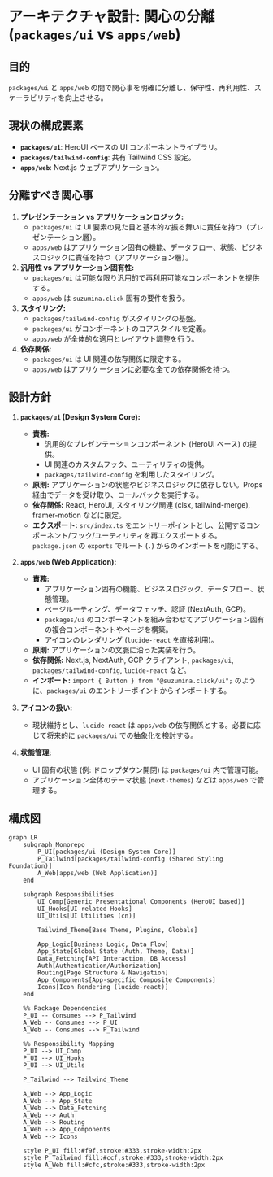 # アーキテクチャ設計: 関心の分離 (`packages/ui` vs `apps/web`)

## 目的

`packages/ui` と `apps/web` の間で関心事を明確に分離し、保守性、再利用性、スケーラビリティを向上させる。

## 現状の構成要素

* **`packages/ui`**: HeroUI ベースの UI コンポーネントライブラリ。
* **`packages/tailwind-config`**: 共有 Tailwind CSS 設定。
* **`apps/web`**: Next.js ウェブアプリケーション。

## 分離すべき関心事

1. **プレゼンテーション vs アプリケーションロジック:**
    * `packages/ui` は UI 要素の見た目と基本的な振る舞いに責任を持つ（プレゼンテーション層）。
    * `apps/web` はアプリケーション固有の機能、データフロー、状態、ビジネスロジックに責任を持つ（アプリケーション層）。
2. **汎用性 vs アプリケーション固有性:**
    * `packages/ui` は可能な限り汎用的で再利用可能なコンポーネントを提供する。
    * `apps/web` は `suzumina.click` 固有の要件を扱う。
3. **スタイリング:**
    * `packages/tailwind-config` がスタイリングの基盤。
    * `packages/ui` がコンポーネントのコアスタイルを定義。
    * `apps/web` が全体的な適用とレイアウト調整を行う。
4. **依存関係:**
    * `packages/ui` は UI 関連の依存関係に限定する。
    * `apps/web` はアプリケーションに必要な全ての依存関係を持つ。

## 設計方針

1. **`packages/ui` (Design System Core):**
    * **責務:**
        * 汎用的なプレゼンテーションコンポーネント (HeroUI ベース) の提供。
        * UI 関連のカスタムフック、ユーティリティの提供。
        * `packages/tailwind-config` を利用したスタイリング。
    * **原則:** アプリケーションの状態やビジネスロジックに依存しない。Props 経由でデータを受け取り、コールバックを実行する。
    * **依存関係:** React, HeroUI, スタイリング関連 (clsx, tailwind-merge), framer-motion などに限定。
    * **エクスポート:** `src/index.ts` をエントリーポイントとし、公開するコンポーネント/フック/ユーティリティを再エクスポートする。`package.json` の `exports` でルート (`.`) からのインポートを可能にする。

2. **`apps/web` (Web Application):**
    * **責務:**
        * アプリケーション固有の機能、ビジネスロジック、データフロー、状態管理。
        * ページルーティング、データフェッチ、認証 (NextAuth, GCP)。
        * `packages/ui` のコンポーネントを組み合わせてアプリケーション固有の複合コンポーネントやページを構築。
        * アイコンのレンダリング (`lucide-react` を直接利用)。
    * **原則:** アプリケーションの文脈に沿った実装を行う。
    * **依存関係:** Next.js, NextAuth, GCP クライアント, `packages/ui`, `packages/tailwind-config`, `lucide-react` など。
    * **インポート:** `import { Button } from "@suzumina.click/ui";` のように、`packages/ui` のエントリーポイントからインポートする。

3. **アイコンの扱い:**
    * 現状維持とし、`lucide-react` は `apps/web` の依存関係とする。必要に応じて将来的に `packages/ui` での抽象化を検討する。

4. **状態管理:**
    * UI 固有の状態 (例: ドロップダウン開閉) は `packages/ui` 内で管理可能。
    * アプリケーション全体のテーマ状態 (`next-themes`) などは `apps/web` で管理する。

## 構成図

```mermaid
graph LR
    subgraph Monorepo
        P_UI[packages/ui (Design System Core)]
        P_Tailwind[packages/tailwind-config (Shared Styling Foundation)]
        A_Web[apps/web (Web Application)]
    end

    subgraph Responsibilities
        UI_Comp[Generic Presentational Components (HeroUI based)]
        UI_Hooks[UI-related Hooks]
        UI_Utils[UI Utilities (cn)]

        Tailwind_Theme[Base Theme, Plugins, Globals]

        App_Logic[Business Logic, Data Flow]
        App_State[Global State (Auth, Theme, Data)]
        Data_Fetching[API Interaction, DB Access]
        Auth[Authentication/Authorization]
        Routing[Page Structure & Navigation]
        App_Components[App-specific Composite Components]
        Icons[Icon Rendering (lucide-react)]
    end

    %% Package Dependencies
    P_UI -- Consumes --> P_Tailwind
    A_Web -- Consumes --> P_UI
    A_Web -- Consumes --> P_Tailwind

    %% Responsibility Mapping
    P_UI --> UI_Comp
    P_UI --> UI_Hooks
    P_UI --> UI_Utils

    P_Tailwind --> Tailwind_Theme

    A_Web --> App_Logic
    A_Web --> App_State
    A_Web --> Data_Fetching
    A_Web --> Auth
    A_Web --> Routing
    A_Web --> App_Components
    A_Web --> Icons

    style P_UI fill:#f9f,stroke:#333,stroke-width:2px
    style P_Tailwind fill:#ccf,stroke:#333,stroke-width:2px
    style A_Web fill:#cfc,stroke:#333,stroke-width:2px
